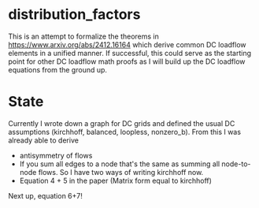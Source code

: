 # distribution_factors

This is an attempt to formalize the theorems in https://www.arxiv.org/abs/2412.16164 which derive common DC loadflow elements in a unified manner. If successful, this could serve as the starting point for other DC loadflow math proofs as I will build up the DC loadflow equations from the ground up.

# State

Currently I wrote down a graph for DC grids and defined the usual DC assumptions
(kirchhoff, balanced, loopless, nonzero_b).
From this I was already able to derive
- antisymmetry of flows
- If you sum all edges to a node that's the same as summing all node-to-node flows. So I have two ways of writing kirchhoff now.
- Equation 4 + 5 in the paper (Matrix form equal to kirchhoff)

Next up, equation 6+7! 